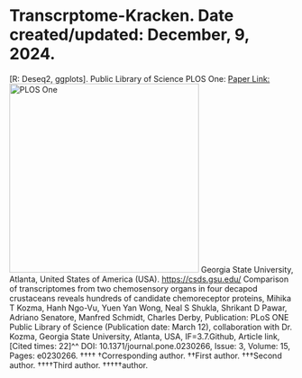# Transcrptome-Kracken. Date created/updated: December, 9, 2024.
[R: Deseq2, ggplots].
Public Library of Science PLOS One: [Paper Link:](https://www.ncbi.nlm.nih.gov/pubmed/32163507)
<img width="336" alt="PLOS One" src="https://github.com/spawar2/Transcrptome-Kracken/assets/25118302/6c2ced6a-d179-483f-9eb0-8212d4261b61">
Georgia State University, Atlanta, United States of America (USA).
https://csds.gsu.edu/
Comparison of transcriptomes from two chemosensory organs in four decapod crustaceans reveals hundreds of candidate chemoreceptor proteins, Mihika T Kozma, Hanh Ngo-Vu, Yuen Yan Wong, Neal S Shukla, Shrikant D Pawar, Adriano Senatore, Manfred Schmidt, Charles Derby, Publication: PLoS ONE Public Library of Science (Publication date: March 12), collaboration
with Dr. Kozma, Georgia State University, Atlanta, USA, IF=3.7.Github, Article link, [Cited times: 22]^^ DOI: 10.1371/journal.pone.0230266, Issue: 3, Volume: 15, Pages: e0230266.
††††
†Corresponding author. ††First author. †††Second author. ††††Third author. †††††author.
